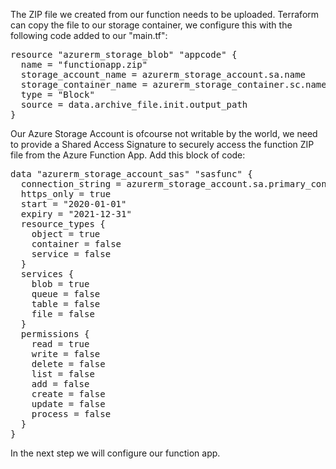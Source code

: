 The ZIP file we created from our function needs to be uploaded. Terraform can copy the file to our storage container, we configure this with the following code added to our "main.tf":

<pre class="file" data-filename="main.tf" data-target="append">
resource "azurerm_storage_blob" "appcode" {
  name = "functionapp.zip"
  storage_account_name = azurerm_storage_account.sa.name
  storage_container_name = azurerm_storage_container.sc.name
  type = "Block"
  source = data.archive_file.init.output_path
}
</pre>

Our Azure Storage Account is ofcourse not writable by the world, we need to provide a Shared Access Signature to securely access the function ZIP file from the Azure Function App. Add this block of code:

<pre class="file" data-filename="main.tf" data-target="append">
data "azurerm_storage_account_sas" "sasfunc" {
  connection_string = azurerm_storage_account.sa.primary_connection_string
  https_only = true
  start = "2020-01-01"
  expiry = "2021-12-31"
  resource_types {
    object = true
    container = false
    service = false
  }
  services {
    blob = true
    queue = false
    table = false
    file = false
  }
  permissions {
    read = true
    write = false
    delete = false
    list = false
    add = false
    create = false
    update = false
    process = false
  }
}
</pre>

In the next step we will configure our function app.
